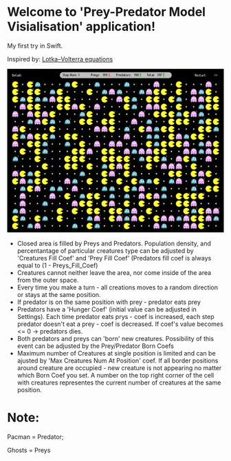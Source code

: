 # Welcome to 'Prey-Predator Model Visialisation' application!

My first try in Swift.

Inspired by:  [Lotka–Volterra equations](https://en.wikipedia.org/wiki/Lotka–Volterra_equations)

![Screenshot:](https://github.com/algoryunov/Predator-Prey-Model-Visualisation/blob/master/PP2/Support%20files/Screenshot.png)

- Closed area is filled by Preys and Predators. Population density, and percentantage of particular creatures type can be adjusted by 'Creatures Fill Coef' and 'Prey Fill Coef' (Predators fill coef is always equal to (1 - Preys_Fill_Coef)
- Creatures cannot neither leave the area, nor come inside of the area from the outer space.
- Every time you make a turn - all creations moves to a random direction or stays at the same position.
- If predator is on the same position with prey - predator eats prey
- Predators have a 'Hunger Coef' (initial value can be adjusted in Settings). Each time predator eats prys - coef is increased, each step predator doesn't eat a prey - coef is decreased. If coef's value becomes <= 0 -> predators dies.
- Both predators and preys can 'born' new creatures. Possibility of this event can be adjusted by the Prey/Predator Born Coefs
- Maximum number of Creatures at single position is limited and can be ajusted by 'Max Creatures Num At Position' coef. If all border positions around creature are occupied - new creature is not appearing no matter which Born Coef you set. A number on the top right corner of the cell with creatures representes the current number of creatures at the same position.

# Note:

Pacman = Predator;

Ghosts = Preys
